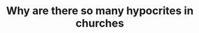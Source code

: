 ---
sidebar_position: 18
toc_min_heading_level: 2
toc_max_heading_level: 4
title: Why are there so many hypocrites in churches
description: Why are there so many types of churches
keywords: ["Why are there so many types of churches"]
---